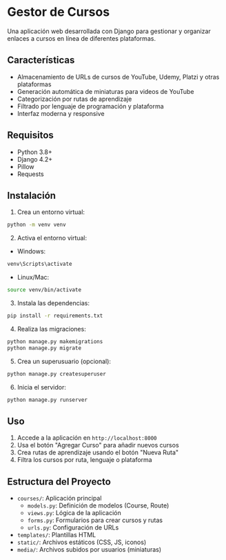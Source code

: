 # Gestor de Cursos

Una aplicación web desarrollada con Django para gestionar y organizar enlaces a cursos en línea de diferentes plataformas.

## Características

- Almacenamiento de URLs de cursos de YouTube, Udemy, Platzi y otras plataformas
- Generación automática de miniaturas para videos de YouTube
- Categorización por rutas de aprendizaje
- Filtrado por lenguaje de programación y plataforma
- Interfaz moderna y responsive

## Requisitos

- Python 3.8+
- Django 4.2+
- Pillow
- Requests

## Instalación

1. Crea un entorno virtual:
```bash
python -m venv venv
```

2. Activa el entorno virtual:
- Windows:
```bash
venv\Scripts\activate
```
- Linux/Mac:
```bash
source venv/bin/activate
```

3. Instala las dependencias:
```bash
pip install -r requirements.txt
```

4. Realiza las migraciones:
```bash
python manage.py makemigrations
python manage.py migrate
```

5. Crea un superusuario (opcional):
```bash
python manage.py createsuperuser
```

6. Inicia el servidor:
```bash
python manage.py runserver
```

## Uso

1. Accede a la aplicación en `http://localhost:8000`
2. Usa el botón "Agregar Curso" para añadir nuevos cursos
3. Crea rutas de aprendizaje usando el botón "Nueva Ruta"
4. Filtra los cursos por ruta, lenguaje o plataforma

## Estructura del Proyecto

- `courses/`: Aplicación principal
  - `models.py`: Definición de modelos (Course, Route)
  - `views.py`: Lógica de la aplicación
  - `forms.py`: Formularios para crear cursos y rutas
  - `urls.py`: Configuración de URLs
- `templates/`: Plantillas HTML
- `static/`: Archivos estáticos (CSS, JS, iconos)
- `media/`: Archivos subidos por usuarios (miniaturas)


